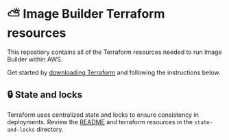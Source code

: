 # ⛅ Image Builder Terraform resources

This repostiory contains all of the Terraform resources needed to run Image
Builder within AWS.

Get started by [downloading Terraform] and following the instructions below.

[downloading Terraform]: https://www.terraform.io/downloads.html

## 🔒 State and locks

Terraform uses centralized state and locks to ensure consistency in
deployments. Review the [README](state-and-locks/README.md) and terraform
resources in the `state-and-locks` directory.
